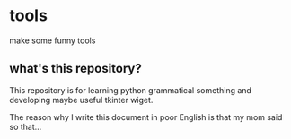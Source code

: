 # tools
make some funny tools

## what's this repository?

This repository is for learning python grammatical something and developing maybe useful tkinter wiget.

The reason why I write this document in poor English is that my mom said so that...

